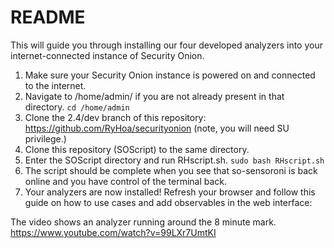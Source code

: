 # README

This will guide you through installing our four developed analyzers into your internet-connected
instance of Security Onion.

1. Make sure your Security Onion instance is powered on and connected to the internet.
2. Navigate to /home/admin/ if you are not already present in that directory. `cd /home/admin`
3. Clone the 2.4/dev branch of this repository: https://github.com/RyHoa/securityonion (note, you will need SU privilege.)
4. Clone this repository (SOScript) to the same directory.
5. Enter the SOScript directory and run RHscript.sh. `sudo bash RHscript.sh`
6. The script should be complete when you see that so-sensoroni is back online and you have control of the terminal back.
7. Your analyzers are now installed! Refresh your browser and follow this guide on how to use cases and add observables in the web interface:

The video shows an analyzer running around the 8 minute mark.
https://www.youtube.com/watch?v=99LXr7UmtKI
